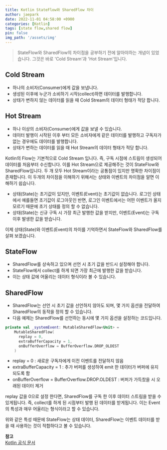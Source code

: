 ```yaml
---
title: Kotlin StateFlow와 SharedFlow 차이
author: jaepark
date: 2022-11-01 04:58:00 +0900
categories: [Kotlin]
tags: [state flow,shared flow]
pin: false
img_path: '/assets/img'
---
```

>StateFlow와 SharedFlow의 차이점을 공부하기 전에 알아야하는 개념이 있었습니다. 그것은 바로 'Cold Stream'과 'Hot Stream'입니다.

## Cold Stream
- 하나의 소비자(Consumer)에게 값을 보냅니다.
- 생성된 이후에 누군가 소비하기 시작(collect)하면 데이터를 발행합니다.
- 상태가 변하지 않는 데이터를 읽을 때 Cold Stream의 데이터 형태가 적당 합니다.

## Hot Stream
- 하나 이상의 소비자(Consumer)에게 값을 보낼 수 있습니다.
- 데이터 발행이 시작된 이후 부터 모든 소비자에게 같은 데이터를 발행하고 구독자가 없는 경우에도 데이터를 발행합니다.
- 상태가 변하는 데이터를 읽을 때 Hot Stream의 데이터 형태가 적당 합니다.


Kotlin의 Flow는 기본적으로 Cold Stream 입니다. 즉, 구독 시점에 스트림이 생성되어 데이터를 처음부터 수신합니다. 
이를 Hot Stream으로 제공해주는 것이 StateFlow와 SharedFlow입니다. 두 개 모두 Hot Stream이라는 공통점이 있지만 명확한 차이점이 존재합니다.
이 두개의 차이점을 이해하기 위해서는 상태와 이벤트의 차이점을 알면 이해하기 쉽습니다.
- 상태(State)는 초기값이 있지만, 이벤트(Event)는 초기값이 없습니다. 로그인 상태에서 예를들면 초기값이 로그아웃인 반면, 
로그인 이벤트에서는 어떤 이벤트가 올지 모르기 때문에 초기 상태를 정의 할 수 없습니다.
- 상태(State)는 신규 구독 시 가장 최근 발행한 값을 받지만, 이벤트(Event)는 구독 이후 발생한 값을 받습니다.

이제 상태(State)와 이벤트(Event)의 차이를 기억하면서 StateFlow와 SharedFlow를 살펴 보겠습니다.

## StateFlow
- SharedFlow를 상속하고 있으며 선언 시 초기 값을 반드시 설정해야 합니다.
- StateFlow에서 collect를 하게 되면 가장 최근에 발행한 값을 받습니다.
- 이는 상태 값에 어울리는 데이터 형식이라 볼 수 있습니다.

## SharedFlow
- SharedFlow는 선언 시 초기 값을 선언하지 않아도 되며, 몇 가지 옵션을 전달하여 SharedFlow의 동작을 정의 할 수 있습니다. 
- 다음 예제는 SharedFlow를 선언하는 동시에 몇 가지 옵션을 설정하는 코드입니다.

```kotlin
private val _systemEvent: MutableSharedFlow<Unit> = 
    MutableSharedFlow(
      replay = 0, 
      extraBufferCapacity = 1, 
      onBufferOverflow = BufferOverflow.DROP_OLDEST
    )
```
- replay = 0 : 새로운 구독자에게 이전 이벤트를 전달하지 않음
- extraBufferCapacity = 1 : 추가 버퍼를 생성하여 emit 한 데이터가 버퍼에 유지 되도록 함
- onBufferOverflow = BufferOverflow.DROP.OLDEST : 버퍼가 가득찼을 시 오래된 데이터 제거

replay 값을 0으로 설정 한다면, SharedFlow를 구독 한 이후 데이터 스트림을 받을 수 있게됩니다. 
즉, collect를 하게 된 시점부터 발행 된 데이터를 받게됩니다. 이는 Event의 특성과 매우 어울리는 형식이라고 할 수 있습니다.

위와 같은 특성 때문에 StateFlow는 상태 데이터, SharedFlow는 이벤트 데이터를 받을 때 사용하는 것이 적합하다고 볼 수 있습니다.

**참고**  
[Kotlin 공식 문서](https://developer.android.com/kotlin/flow/stateflow-and-sharedflow)  
